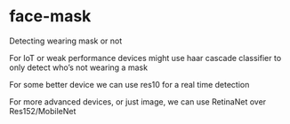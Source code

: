 # face-mask
Detecting wearing mask or not


For IoT or weak performance devices might use haar cascade classifier to only detect who’s not wearing a mask


For some better device we can use res10 for a real time detection


For more advanced devices, or just image, we can use RetinaNet over Res152/MobileNet

